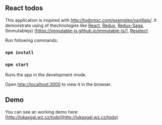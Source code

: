 ## React todos
This application is inspired with http://todomvc.com/examples/vanillajs/.  It demonstrate using of thechnologies like 
[React](https://reactjs.org/), [Redux](https://redux.js.org/), [Redux-Saga](https://redux-saga.js.org/), (Immutablejs) [https://immutable-js.github.io/immutable-js/], [Reselect](https://github.com/reduxjs/reselect).

Run following commands: 

### `npm install`

### `npm start`

Runs the app in the development mode.<br />

Open [http://localhost:3000](http://localhost:3000) to view it in the browser.

##  Demo
You can see an working demo here:<br />[http://lukasgal.wz.cz/todo](http://lukasgal.wz.cz/todo)

